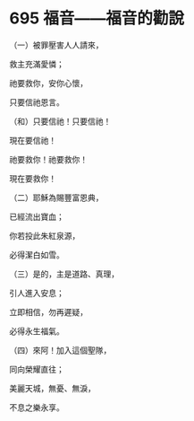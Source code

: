 # 695 福音——福音的勸說

（一）被罪壓害人人請來，

救主充滿愛憐；

祂要救你，安你心懷，

只要信祂恩言。

（和）只要信祂！只要信祂！

現在要信祂！

祂要救你！祂要救你！

現在要救你！

（二）耶穌為賜豐富恩典，

已經流出寶血；

你若投此朱紅泉源，

必得潔白如雪。

（三）是的，主是道路、真理，

引人進入安息；

立即相信，勿再遲疑，

必得永生福氣。

（四）來阿！加入這個聖隊，

同向榮耀直往；

美麗天城，無憂、無淚，

不息之樂永享。

